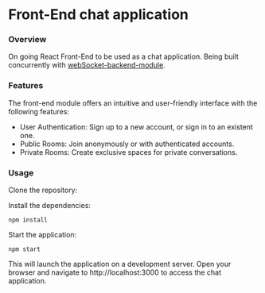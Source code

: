 # Front-End chat application

### Overview
On going React Front-End to be used as a chat application. Being built concurrently with [webSocket-backend-module](https://github.com/rafaeltxc/webSocket-backend-module).

### Features
The front-end module offers an intuitive and user-friendly interface with the following features:
 - User Authentication: Sign up to a new account, or sign in to an existent one.
 - Public Rooms: Join anonymously or with authenticated accounts.
 - Private Rooms: Create exclusive spaces for private conversations.

### Usage
Clone the repository:


Install the dependencies:
```console
npm install
```

Start the application:
```console
npm start
```
This will launch the application on a development server. Open your browser and navigate to http://localhost:3000 to access the chat application.
